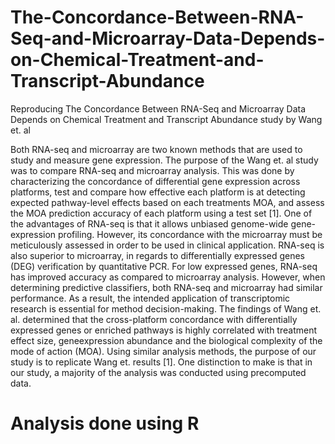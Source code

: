 # The-Concordance-Between-RNA-Seq-and-Microarray-Data-Depends-on-Chemical-Treatment-and-Transcript-Abundance
Reproducing The Concordance Between RNA-Seq and Microarray Data Depends on Chemical Treatment and Transcript Abundance study by Wang et. al

Both RNA-seq and microarray are two known methods that are used to study
and measure gene expression. The purpose of the Wang et. al study was to compare
RNA-seq and microarray analysis. This was done by characterizing the concordance of
differential gene expression across platforms, test and compare how effective each
platform is at detecting expected pathway-level effects based on each treatments MOA,
and assess the MOA prediction accuracy of each platform using a test set [1]. One of
the advantages of RNA-seq is that it allows unbiased genome-wide gene-expression
profiling. However, its concordance with the microarray must be meticulously assessed
in order to be used in clinical application. RNA-seq is also superior to microarray, in
regards to differentially expressed genes (DEG) verification by quantitative PCR. For
low expressed genes, RNA-seq has improved accuracy as compared to microarray
analysis. However, when determining predictive classifiers, both RNA-seq and
microarray had similar performance. As a result, the intended application of
transcriptomic research is essential for method decision-making. The findings of Wang
et. al. determined that the cross-platform concordance with differentially expressed
genes or enriched pathways is highly correlated with treatment effect size, geneexpression
abundance and the biological complexity of the mode of action (MOA).
Using similar analysis methods, the purpose of our study is to replicate Wang et.
results [1]. One distinction to make is that in our study, a majority of the analysis was
conducted using precomputed data.

# Analysis done using R 
